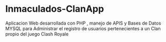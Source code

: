 # Inmaculados-ClanApp
Aplicacion Web desarrollada con PHP , manejo de APIS y Bases de Datos MYSQL para Administrar el registro de usuarios pertenecientes a un Clan propio del juego Clash Royale

